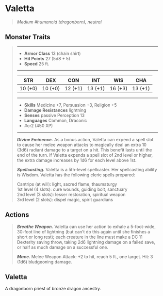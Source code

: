 # Valetta
>*Medium #humanoid (dragonborn), neutral*
## Monster Traits
>___
>- **Armor Class** 13 (chain shirt)
>- **Hit Points** 27 (5d8 + 5)
>- **Speed** 25 ft.
>___
>|STR|DEX|CON|INT|WIS|CHA|
>|:---:|:---:|:---:|:---:|:---:|:---:|
>|10 (+0)|10 (+0)|12 (+1)|13 (+1)|16 (+3)|13 (+1)|
>___
>- **Skills** Medicine +7, Persuasion +3, Religion +5
>- **Damage Resistances** lightning
>- **Senses** passive Perception 13
>- **Languages** Common, Draconic
>- #cr2 (450 XP)
>___
>***Divine Eminence.*** As a bonus action, Valetta can expend a spell slot to cause her melee weapon attacks to magically deal an extra 10 (3d6) radiant damage to a target on a hit. This benefit lasts until the end of the turn. If Valetta expends a spell slot of 2nd level or higher, the extra damage increases by 1d6 for each level above 1st.  
>
>***Spellcasting.*** Valetta is a 5th-level spellcaster. Her spellcasting ability is Wisdom. Valetta has the following cleric spells prepared:  
>
>Cantrips (at will): light, sacred flame, thaumaturgy  
>1st level (4 slots): cure wounds, guiding bolt, sanctuary  
>2nd level (3 slots): lesser restoration, spiritual weapon  
>3rd level (2 slots): dispel magic, spirit guardians  
>
## Actions
>***Breathe Weapon.*** Valetta can use her action to exhale a 5-foot-wide, 30-foot line of lightning (but can't do this again until she finishes a short or long rest); each creature in the line must make a DC 11 Dexterity saving throw, taking 2d6 lightning damage on a failed save, or half as much damage on a successful one.  
>
>***Mace.*** Melee Weapon Attack: +2 to hit, reach 5 ft., one target. Hit: 3 (1d6) bludgeoning damage.
## Valetta
A dragonborn priest of bronze dragon ancestry.